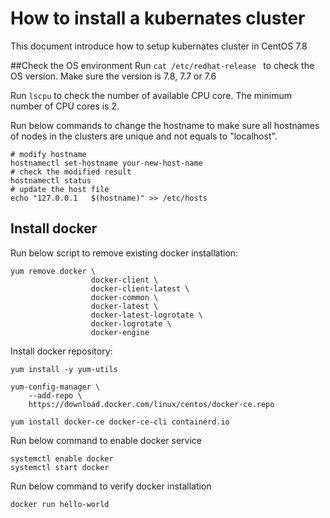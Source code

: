 
# How to install a kubernates cluster
This document introduce how to setup kubernates cluster in CentOS 7.8


##Check the OS environment
Run `cat /etc/redhat-release ` to check the OS version. Make sure the version is 7.8, 7.7 or 7.6

Run `lscpu` to check the number of available CPU core. The minimum number of CPU cores is 2.

Run below commands to change the hostname to make sure all hostnames of nodes in the clusters are unique and not equals to "localhost".

```
# modify hostname
hostnamectl set-hostname your-new-host-name
# check the modified result
hostnamectl status
# update the host file
echo "127.0.0.1   $(hostname)" >> /etc/hosts
```


## Install docker

Run below script to remove existing docker installation:
```
yum remove docker \
                  docker-client \
                  docker-client-latest \
                  docker-common \
                  docker-latest \
                  docker-latest-logrotate \
                  docker-logrotate \
                  docker-engine

```

Install docker repository:
```
yum install -y yum-utils

yum-config-manager \
    --add-repo \
    https://download.docker.com/linux/centos/docker-ce.repo
```

```
yum install docker-ce docker-ce-cli containerd.io
```

Run below command to enable docker service
```
systemctl enable docker
systemctl start docker

```

Run below command to verify docker installation
```
docker run hello-world
```


